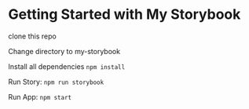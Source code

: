 # Getting Started with My Storybook

clone this repo

Change directory to my-storybook

Install all dependencies
```npm install```

Run Story:
```npm run storybook```

Run App:
```npm start```
